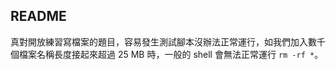 ## README ##

真對開放練習寫檔案的題目，容易發生測試腳本沒辦法正常運行，如我們加入數千個檔案名稱長度接起來超過 25 MB 時，一般的 shell 會無法正常運行 `rm -rf *`。